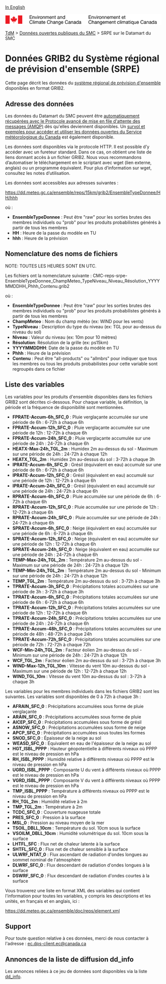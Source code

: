 [In English](readme_reps-datamart_en.md)

![ECCC logo](../../img_eccc-logo.png)

[TdM](../../readme_fr.md) > [Données ouvertes publiques du SMC](../readme_fr.md) > SRPE sur le Datamart du SMC

# Données GRIB2 du Système régional de prévision d'ensemble (SRPE)

Cette page décrit les données du [système régional de prévision d'ensemble](readme_reps_fr.md) disponibles en format GRIB2.

## Adresse des données 

Les données du Datamart du SMC peuvent être [automatiquement récupérées avec le Protocole avancé de mise en file d'attente des messages (AMQP)](../../msc-datamart/amqp_fr.md) dès qu'elles deviennent disponibles. Un [survol et exemples pour accéder et utiliser les données ouvertes du Service météorologique du Canada](../../usage-overview/readme_fr.md) est également disponible.

Les données sont disponibles via le protocole HTTP. Il est possible d’y accéder avec un fureteur standard. Dans ce cas, on obtient une liste de liens donnant accès à un fichier GRIB2. Nous vous recommandons d’automatiser le téléchargement en le scriptant avec wget (lien externe, anglais) ou un programme équivalent. Pour plus d’information sur wget, consultez les notes d’utilisation.

Les données sont accessibles aux adresses suivantes :

https://dd.meteo.gc.ca/ensemble/reps/15km/grib2/EnsembleTypeDonnee/HH/hhh

où :
* __EnsembleTypeDonnee__ : Peut être "raw" pour les sorties brutes des membres individuels ou "prob" pour les produits probabilistes générés à partir de tous les membres
* __HH__ : Heure de la passe du modèle en TU
* __hhh__ : Heure de la prévision

## Nomenclature des noms de fichiers 

NOTE: TOUTES LES HEURES SONT EN UTC.

Les fichiers ont la nomenclature suivante :
CMC-reps-srpe-EnsembleTypeDonnee_ChampMeteo_TypeNiveau_Niveau_Résolution_YYYYMMDDHH_Phhh_Contenu.grib2

où :

* __EnsembleTypeDonnee__ : Peut être "raw" pour les sorties brutes des membres individuels ou "prob" pour les produits probabilistes générés à partir de tous les membres
* __ChampMeteo__ : Nom du champ météo (ex: WIND pour les vents) 
* __TypeNiveau__ : Description du type du niveau (ex: TGL pour au-dessus du niveau du sol)
* __Niveau__ : Valeur du niveau (ex: 10m pour 10 mètres)
* __Résolution__: Résolution de la grille (ex: ps15km)
* __YYYYMMDDHH__: Date de la passe du modèle en TU
* __Phhh__ : Heure de la prévision
* __Contenu__ : Peut être "all-products" ou "allmbrs" pour indiquer que tous les membres ou tous les produits probabilistes pour cette variable sont regroupés dans ce fichier

## Liste des variables


Les variables pour les produits d'ensemble disponibles dans les fichiers GRIB2 sont décrites ci-dessous. Pour chaque variable, la définition, la période et la fréquence de disponibilité sont mentionnées.

* __FPRATE-Accum-6h_SFC_0__ :    Pluie verglaçante accumulée sur une période de 6h : 6-72h à chaque 6h
* __FPRATE-Accum-12h_SFC_0__ :   Pluie verglaçante accumulée sur une période de 12h : 12-72h à chaque 6h
* __FPRATE-Accum-24h_SFC_0__ :   Pluie verglaçante accumulée sur une période de 24h : 24-72h à chaque 6h
* __HEATX-Max-24h_TGL_2m__ :     Humidex 2m au-dessus du sol - Maximum sur une période de 24h : 24-72h à chaque 12h
* __HEATX_TGL_2m__ :             Humidex 2m au-dessus du sol : 3-72h à chaque 3h
* __IPRATE-Accum-6h_SFC_0__ :    Grésil (équivalent en eau) accumulé sur une période de 6h : 6-72h à chaque 6h
* __IPRATE-Accum-12h_SFC_0__ :   Grésil (équivalent en eau) accumulé sur une période de 12h : 12-72h à chaque 6h
* __IPRATE-Accum-24h_SFC_0__ :   Grésil (équivalent en eau) accumulé sur une période de 24h : 24-72h à chaque 6h
* __RPRATE-Accum-6h_SFC_0__ :    Pluie accumulée sur une période de 6h : 6-72h à chaque 6h
* __RPRATE-Accum-12h_SFC_0__ :   Pluie accumulée sur une période de 12h : 12-72h à chaque 6h
* __RPRATE-Accum-24h_SFC_0__ :   Pluie accumulée sur une période de 24h : 24-72h à chaque 6h
* __SPRATE-Accum-6h_SFC_0__ :    Neige (équivalent en eau) accumulée sur une période de 6h : 6-72h à chaque 6h
* __SPRATE-Accum-12h_SFC_0__ :   Neige (équivalent en eau) accumulée sur une période de 12h : 12-72h à chaque 6h
* __SPRATE-Accum-24h_SFC_0__ :   Neige (équivalent en eau) accumulée sur une période de 24h : 24-72h à chaque 6h
* __TEMP-Max-24h_TGL_2m__ :      Température 2m au-dessus du sol - Maximum sur une période de 24h : 24-72h à chaque 12h
* __TEMP-Min-24h_TGL_2m__ :      Température 2m au-dessus du sol - Minimum sur une période de 24h : 24-72h à chaque 12h
* __TEMP_TGL_2m__ :              Température 2m au-dessus du sol : 3-72h à chaque 3h
* __TPRATE-Accum-3h_SFC_0__ :    Précipitations totales accumulées sur une période de 3h : 3-72h à chaque 3h
* __TPRATE-Accum-6h_SFC_0__ :    Précipitations totales accumulées sur une période de 6h : 6-72h à chaque 6h
* __TPRATE-Accum-12h_SFC_0__ :   Précipitations totales accumulées sur une période de 12h : 12-72h à chaque 6h
* __TPRATE-Accum-24h_SFC_0__ :   Précipitations totales accumulées sur une période de 24h : 24-72h à chaque 6h
* __TPRATE-Accum-48h_SFC_0__ :   Précipitations totales accumulées sur une période de 48h : 48-72h à chaque 24h
* __TPRATE-Accum-72h_SFC_0__ :   Précipitations totales accumulées sur une période de 72h : 72-72h à chaque 72h
* __WCF-Min-24h_TGL_2m__ :       Facteur éolien 2m au-dessus du sol - Minimum sur une période de 24h : 24-72h à chaque 12h
* __WCF_TGL_2m__ :               Facteur éolien 2m au-dessus du sol : 3-72h à chaque 3h
* __WIND-Max-12h_TGL_10m__ :     Vitesse du vent 10m au-dessus du sol - Maximum sur une période de 12h : 12-72h à chaque 12h
* __WIND_TGL_10m__ :             Vitesse du vent 10m au-dessus du sol : 3-72h à chaque 3h


Les variables pour les membres individuels dans les fichiers GRIB2 sont les suivantes. Les variables sont disponibles de 0 à 72h à chaque 3h :

* __AFRAIN_SFC_0__ :      Précipitations accumulées sous forme de pluie verglaçante 
* __ARAIN_SFC_0__ :       Précipitations accumulées sous forme de pluie 
* __AICEP_SFC_0__ :       Précipitations accumulées sous forme de grésil 
* __ASNOW_SFC_0__ :       Précipitations accumulées sous forme de neige 
* __APCP_SFC_0__ :        Précipitations accumulées sous toutes les formes 
* __SNOD_SFC_0__ :        Épaisseur de la neige au sol 
* __WEASD_SFC_0__ :       Équivalent en eau de l'épaisseur de la neige au sol 
* __HGT_ISBL_PPPP__ :     Hauteur géopotentielle à différents niveaux où PPPP est le niveau de pression en hPa
* __RH_ISBL_PPPP__ :      Humidité relative à différents niveaux où PPPP est le niveau de pression en hPa
* __UGRD_ISBL_PPPP__ :    Composante U du vent à différents niveaux où PPPP est le niveau de pression en hPa
* __VGRD_ISBL_PPPP__ :    Composante V du vent à différents niveaux où PPPP est le niveau de pression en hPa
* __TMP_ISBL_PPPP__ :     Température à différents niveaux où PPPP est le niveau de pression en hPa
* __RH_TGL_2m__ :         Humidité relative à 2m 
* __TMP_TGL_2m__ :        Température à 2m 
* __TCDC_SFC_0__ :        Couverture nuageuse totale 
* __PRES_SFC_0__ :        Pression à la surface 
* __MSL_0__ :             Pression au niveau moyen de la mer 
* __TSOIL_DBLL_10cm__ :   Température du sol. 10cm sous la surface 
* __VSOILM_DBLL_10cm__ :  Humidité volumétrique du sol. 10cm sous la surface 
* __LHTFL_SFC__ :         Flux net de chaleur latente à la surface 
* __SHTFL_SFC_0__ :       Flux net de chaleur sensible à la surface 
* __ULWRF_NTAT_0__ :      Flux ascendant de radiation d'ondes longues au sommet nominal de l'atmosphère 
* __DLWRF_SFC_0__ :       Flux descendant de radiation d'ondes longues à la surface 
* __DSWRF_SFC_0__ :       Flux descendant de radiation d'ondes courtes à la surface

Vous trouverez une liste en format XML des variables qui contient l'information pour toutes les variables, y compris les descriptions et les unités, en français et en anglais, ici :

https://dd.meteo.gc.ca/ensemble/doc/reps/element.xml

## Support

Pour toute question relative à ces données, merci de nous contacter à l'adresse : ec.dps-client.ec@canada.ca

## Annonces de la liste de diffusion dd_info 

Les annonces reliées à ce jeu de données sont disponibles via la liste [dd_info](https://lists.ec.gc.ca/cgi-bin/mailman/listinfo/dd_info).

